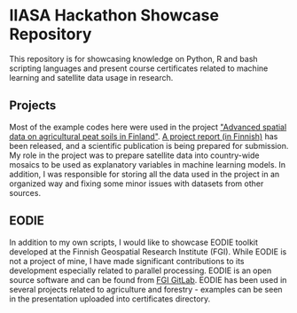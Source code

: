 # IIASA Hackathon Showcase Repository

This repository is for showcasing knowledge on Python, R and bash scripting languages and present course certificates related to machine learning and satellite data usage in research. 

## Projects

Most of the example codes here were used in the project ["Advanced spatial data on agricultural peat soils in Finland"](https://www.luke.fi/en/projects/maatu-01). [A project report (in Finnish)](https://jukuri.luke.fi/handle/10024/554258) has been released, and a scientific publication is being prepared for submission. My role in the project was to prepare satellite data into country-wide mosaics to be used as explanatory variables in machine learning models. In addition, I was responsible for storing all the data used in the project in an organized way and fixing some minor issues with datasets from other sources. 

## EODIE

In addition to my own scripts, I would like to showcase EODIE toolkit developed at the Finnish Geospatial Research Institute (FGI). While EODIE is not a project of mine, I have made significant contributions to its development especially related to parallel processing. EODIE is an open source software and can be found from [FGI GitLab](https://gitlab.com/fgi_nls/public/EODIE). EODIE has been used in several projects related to agriculture and forestry - examples can be seen in the presentation uploaded into certificates directory. 
